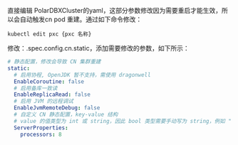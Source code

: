 直接编辑 PolarDBXCluster的yaml，这部分参数修改因为需要重启才能生效，所以会自动触发cn pod 重建。通过如下命令修改：

```shell
kubectl edit pxc {pxc 名称}
```

修改：.spec.config.cn.static，添加需要修改的参数，如下所示：

```yaml
# 静态配置，修改会导致 CN 集群重建
static:
  # 启用协程, OpenJDK 暂不支持，需使用 dragonwell
  EnableCoroutine: false
  # 启用备库一致读
  EnableReplicaRead: false
  # 启用 JVM 的远程调试
  EnableJvmRemoteDebug: false
  # 自定义 CN 静态配置，key-value 结构
  # value 的值类型为 int 或 string，因此 bool 类型需要手动写为 string，例如 "true"、"false"
  ServerProperties:
    processors: 8
```
